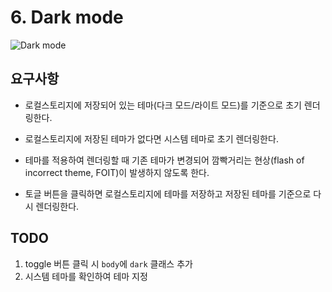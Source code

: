 # 6. Dark mode

![Dark mode](https://poiemaweb.com/assets/fs-images/exercise/dark-mode-toggle.gif)

## 요구사항

- 로컬스토리지에 저장되어 있는 테마(다크 모드/라이트 모드)를 기준으로 초기 렌더링한다.

- 로컬스토리지에 저장된 테마가 없다면 시스템 테마로 초기 렌더링한다.

- 테마를 적용하여 렌더링할 때 기존 테마가 변경되어 깜빡거리는 현상(flash of incorrect theme, FOIT)이 발생하지 않도록 한다.

- 토글 버튼을 클릭하면 로컬스토리지에 테마를 저장하고 저장된 테마를 기준으로 다시 렌더링한다.

## TODO

1. toggle 버튼 클릭 시 `body`에 `dark` 클래스 추가
2. 시스템 테마를 확인하여 테마 지정